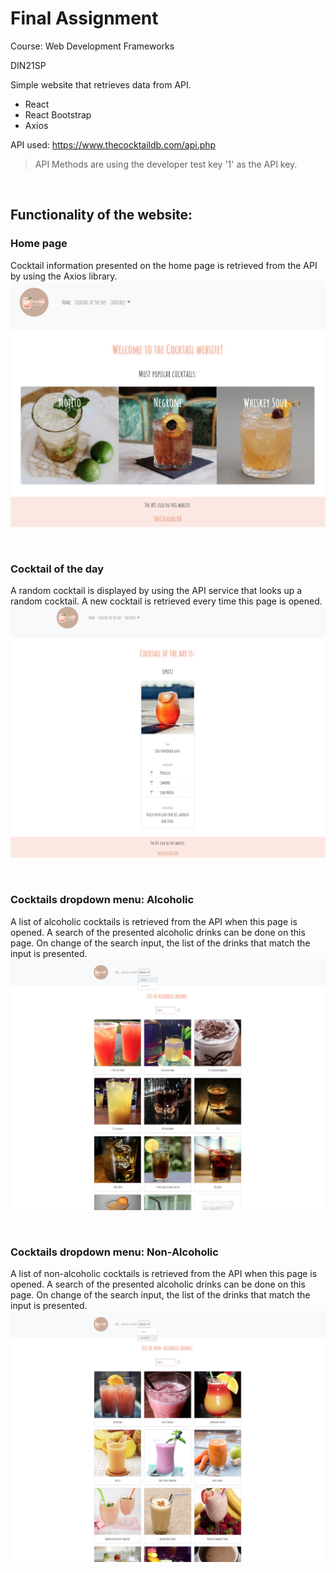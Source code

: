 # Final Assignment

Course: Web Development Frameworks

DIN21SP

Simple website that retrieves data from API.

- React
- React Bootstrap
- Axios


API used: https://www.thecocktaildb.com/api.php

> API Methods are using the developer test key '1' as the API key.

&nbsp;

## Functionality of the website:

### Home page
Cocktail information presented on the home page is retrieved from the API by using the Axios library.
![Home page](./img/Home.png)

&nbsp;

### Cocktail of the day
A random cocktail is displayed by using the API service that looks up a random cocktail. A new cocktail is retrieved every time this page is opened.
![Cocktail of the day](./img/CocktailOfTheDay.png)

&nbsp;

### Cocktails dropdown menu: Alcoholic
A list of alcoholic cocktails is retrieved from the API when this page is opened. A search of the presented alcoholic drinks can be done on this page. On change of the search input, the list of the drinks that match the input is presented.
![Alcoholic](./img/Alcoholic.png)

&nbsp;

### Cocktails dropdown menu: Non-Alcoholic
A list of non-alcoholic cocktails is retrieved from the API when this page is opened. A search of the presented alcoholic drinks can be done on this page. On change of the search input, the list of the drinks that match the input is presented.
![Non-Alcoholic](./img/NonAlcoholic.png)